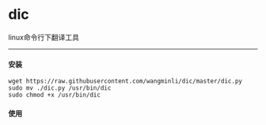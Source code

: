 dic
====

linux命令行下翻译工具

---
#### 安装

```
wget https://raw.githubusercontent.com/wangminli/dic/master/dic.py
sudo mv ./dic.py /usr/bin/dic
sudo chmod +x /usr/bin/dic
```

#### 使用

```
